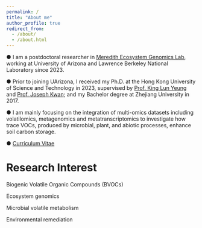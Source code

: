 ```yaml
---
permalink: /
title: "About me"
author_profile: true
redirect_from: 
  - /about/
  - /about.html
---
```


● I am a postdoctoral researcher in [Meredith Ecosystem Genomics Lab](https://www.laurameredith.com/), working at University of Arizona and Lawrence Berkeley National Laboratory since 2023.

● Prior to joining UArizona, I received my Ph.D. at the Hong Kong University of Science and Technology in 2023, supervised by [Prof. King Lun Yeung](https://www.kinglunyeung.net/) and [Prof. Joseph Kwan](https://www.hkust-gz.edu.cn/people/joseph-kai-cho-kwan/); and my Bachelor degree at Zhejiang University in 2017.

● I am mainly focusing on the integration of multi-omics datasets including volatilomics, metagenomics and metatranscriptomics to investigate how trace VOCs, produced by microbial, plant, and abiotic processes, enhance soil carbon storage.

● [Curriculum Vitae](https://ianzhaoxinzhang.github.io//cv/)

Research Interest
======
  Biogenic Volatile Organic Compounds (BVOCs)

  Ecosystem genomics

  Microbial volatile metabolism

  Environmental remediation
